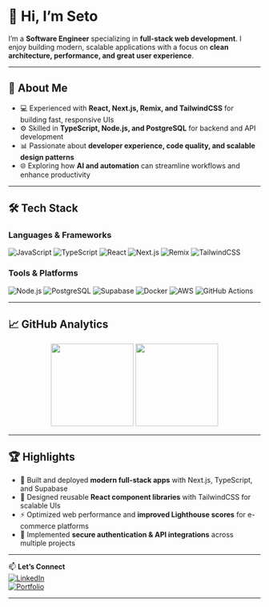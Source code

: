 # 👋 Hi, I’m Seto  

I’m a **Software Engineer** specializing in **full-stack web development**. I enjoy building modern, scalable applications with a focus on **clean architecture, performance, and great user experience**.  

---

## 🚀 About Me
- 💻 Experienced with **React, Next.js, Remix, and TailwindCSS** for building fast, responsive UIs  
- ⚙️ Skilled in **TypeScript, Node.js, and PostgreSQL** for backend and API development  
- 📊 Passionate about **developer experience, code quality, and scalable design patterns**  
- 🌐 Exploring how **AI and automation** can streamline workflows and enhance productivity  

---

## 🛠️ Tech Stack  

### Languages & Frameworks  
![JavaScript](https://img.shields.io/badge/JavaScript-323330?style=for-the-badge&logo=javascript&logoColor=F7DF1E)
![TypeScript](https://img.shields.io/badge/TypeScript-007ACC?style=for-the-badge&logo=typescript&logoColor=white)
![React](https://img.shields.io/badge/React-20232A?style=for-the-badge&logo=react&logoColor=61DAFB)
![Next.js](https://img.shields.io/badge/Next.js-000000?style=for-the-badge&logo=next.js&logoColor=white)
![Remix](https://img.shields.io/badge/Remix-000000?style=for-the-badge&logo=remix&logoColor=white)
![TailwindCSS](https://img.shields.io/badge/TailwindCSS-38B2AC?style=for-the-badge&logo=tailwind-css&logoColor=white)

### Tools & Platforms  
![Node.js](https://img.shields.io/badge/Node.js-43853D?style=for-the-badge&logo=node.js&logoColor=white)
![PostgreSQL](https://img.shields.io/badge/PostgreSQL-316192?style=for-the-badge&logo=postgresql&logoColor=white)
![Supabase](https://img.shields.io/badge/Supabase-3ECF8E?style=for-the-badge&logo=supabase&logoColor=white)
![Docker](https://img.shields.io/badge/Docker-2496ED?style=for-the-badge&logo=docker&logoColor=white)
![AWS](https://img.shields.io/badge/AWS-232F3E?style=for-the-badge&logo=amazon-aws&logoColor=white)
![GitHub Actions](https://img.shields.io/badge/GitHub_Actions-2088FF?style=for-the-badge&logo=github-actions&logoColor=white)

---

## 📈 GitHub Analytics  

<p align="center">
  <img src="https://github-readme-stats.vercel.app/api?username=setoseng&show_icons=true&theme=radical" height="165" />
  <img src="https://github-readme-stats.vercel.app/api/top-langs/?username=setoseng&layout=compact&theme=radical" height="165" />
</p>

---

## 🏆 Highlights
- 🚀 Built and deployed **modern full-stack apps** with Next.js, TypeScript, and Supabase  
- 🎨 Designed reusable **React component libraries** with TailwindCSS for scalable UIs  
- ⚡ Optimized web performance and **improved Lighthouse scores** for e-commerce platforms  
- 🔐 Implemented **secure authentication & API integrations** across multiple projects  

---

📫 **Let’s Connect**  
[![LinkedIn](https://img.shields.io/badge/LinkedIn-blue?style=for-the-badge&logo=linkedin)](https://www.linkedin.com/in/setya-seng/)  
[![Portfolio](https://img.shields.io/badge/Portfolio-000000?style=for-the-badge&logo=react&logoColor=white)](https://www.sseng.dev/)  

---
